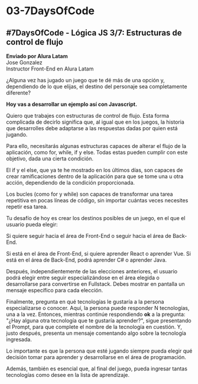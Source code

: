 # 03-7DaysOfCode

<h2><b>#7DaysOfCode</b> - Lógica JS 3/7: Estructuras de control de flujo</h2>

<p>
  <b>Enviado por Alura Latam</b></br>
  Jose Gonzalez</br>
  Instructor Front-End en Alura Latam
</p>

<p>¿Alguna vez has jugado un juego que te dé más de una opción y, dependiendo de lo que elijas, el destino del personaje sea completamente diferente?

 

<b>Hoy vas a desarrollar un ejemplo así con Javascript.</b>

 

Quiero que trabajes con estructuras de control de flujo. Esta forma complicada de decirlo significa que, al igual que en los juegos, la historia que desarrolles debe adaptarse a las respuestas dadas por quien está jugando.

 

Para ello, necesitarás algunas estructuras capaces de alterar el flujo de la aplicación, como for, while, if y else. Todas estas pueden cumplir con este objetivo, dada una cierta condición.

 

El if y el else, que ya te he mostrado en los últimos días, son capaces de crear ramificaciones dentro de la aplicación para que se tome una u otra acción, dependiendo de la condición proporcionada.

 

Los bucles (como for y while) son capaces de transformar una tarea repetitiva en pocas líneas de código, sin importar cuántas veces necesites repetir esa tarea.

 

Tu desafío de hoy es crear los destinos posibles de un juego, en el que el usuario pueda elegir:

 

Si quiere seguir hacia el área de Front-End o seguir hacia el área de Back-End.
 

Si está en el área de Front-End, si quiere aprender React o aprender Vue. Si está en el área de Back-End, podrá aprender C# o aprender Java.
 

Después, independientemente de las elecciones anteriores, el usuario podrá elegir entre seguir especializándose en el área elegida o desarrollarse para convertirse en Fullstack. Debes mostrar en pantalla un mensaje específico para cada elección.
 

Finalmente, pregunta en qué tecnologías le gustaría a la persona especializarse o conocer. Aquí, la persona puede responder N tecnologías, una a la vez. Entonces, mientras continúe respondiendo **ok** a la pregunta: "¿Hay alguna otra tecnología que te gustaría aprender?", sigue presentando el Prompt, para que complete el nombre de la tecnología en cuestión. Y, justo después, presenta un mensaje comentando algo sobre la tecnología ingresada.
 

Lo importante es que la persona que esté jugando siempre pueda elegir qué decisión tomar para aprender y desarrollarse en el área de programación.

 

Además, también es esencial que, al final del juego, pueda ingresar tantas tecnologías como desee en la lista de aprendizaje.</p>
